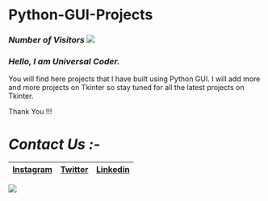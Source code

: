 # Python-GUI-Projects
### *Number of Visitors*  ![](https://visitor-badge.glitch.me/badge?page_id=universal_coder)
### *Hello, I am Universal Coder.*
You will find here projects that I have built using Python GUI. I will add more and more projects on Tkinter so stay tuned for all the latest projects on Tkinter. 

Thank You !!!

# *Contact Us :-*


|[Instagram](https://instagram.com/universal_coder)|[Twitter](https://twitter.com/LondheAaryan)|[Linkedin](https://www.linkedin.com/in/aaryan-r-londhe-0a1809179/)|
|-|-|-|

![](aaryanrlondhe/aaryanrlondhe/blob/main/e508febfbc11.jpg)

